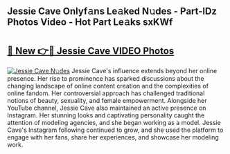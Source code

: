 ## Jessie Cave Onlyf𝚊ns Le𝚊ked N𝚞des - Part-lDz Photos Video - Hot Part Le𝚊ks sxKWf

# <h2><a href="http://ab55732.deff.icu/?id=Jessie+Cave">🔗 New 👉🔴 Jessie Cave VIDEO Photos</a></h2>

[![Jessie Cave N𝚞des](https://i.imgur.com/rIISA9y.gif)](http://ab55732.deff.icu/?id=Jessie+Cave)
Jessie Cave's influence extends beyond her online presence. Her rise to prominence has sparked discussions about the changing landscape of online content creation and the complexities of online fandom. Her controversial approach has challenged traditional notions of beauty, sexuality, and female empowerment. Alongside her YouTube channel, Jessie Cave also maintained an active presence on Instagram. Her stunning looks and captivating personality caught the attention of modeling agencies, and she began working as a model. Jessie Cave's Instagram following continued to grow, and she used the platform to engage with her fans, share her experiences, and showcase her modeling work.
